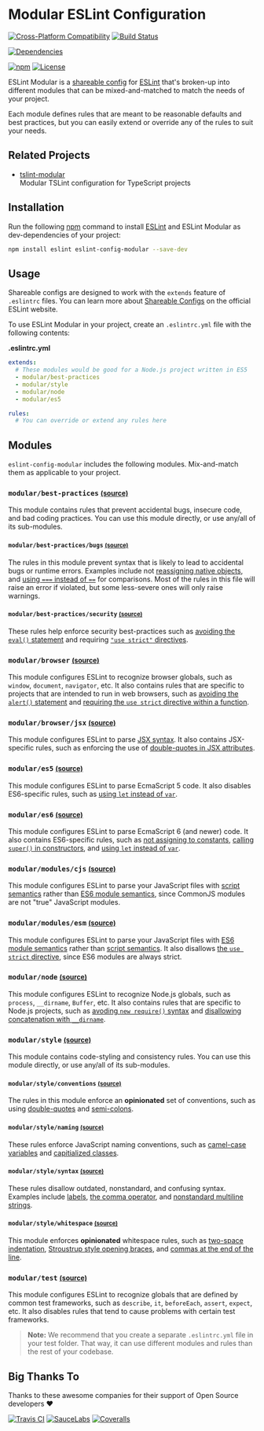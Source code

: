 Modular ESLint Configuration
=======================

[![Cross-Platform Compatibility](https://jsdevtools.org/img/badges/os-badges.svg)](https://travis-ci.com/JS-DevTools/eslint-config-modular)
[![Build Status](https://api.travis-ci.com/JS-DevTools/eslint-config-modular.svg?branch=master)](https://travis-ci.com/JS-DevTools/eslint-config-modular)

[![Dependencies](https://david-dm.org/JS-DevTools/eslint-config-modular/dev-status.svg)](https://david-dm.org/JS-DevTools/eslint-config-modular?type=dev)

[![npm](https://img.shields.io/npm/v/eslint-config-modular.svg?maxAge=43200)](https://www.npmjs.com/package/eslint-config-modular)
[![License](https://img.shields.io/npm/l/eslint-config-modular.svg?maxAge=2592000)](LICENSE)

ESLint Modular is a [shareable config](https://eslint.org/docs/developer-guide/shareable-configs) for [ESLint](https://eslint.org/) that's broken-up into different modules that can be mixed-and-matched to match the needs of your project.

Each module defines rules that are meant to be reasonable defaults and best practices, but you can easily extend or override any of the rules to suit your needs.



Related Projects
-----------------------
- [tslint-modular](https://jsdevtools.org/tslint-modular/)<br>
  Modular TSLint configuration for TypeScript projects



Installation
-----------------------
Run the following [npm](https://docs.npmjs.com/about-npm/) command to install [ESLint](https://eslint.org/) and ESLint Modular as dev-dependencies of your project:

```bash
npm install eslint eslint-config-modular --save-dev
```



Usage
-----------------------
Shareable configs are designed to work with the `extends` feature of `.eslintrc` files. You can learn more about
[Shareable Configs](https://eslint.org/docs/developer-guide/shareable-configs) on the official ESLint website.

To use ESLint Modular in your project, create an `.eslintrc.yml` file with the following contents:

**.eslintrc.yml**
```yaml
extends:
  # These modules would be good for a Node.js project written in ES5
  - modular/best-practices
  - modular/style
  - modular/node
  - modular/es5

rules:
  # You can override or extend any rules here
```

Modules
-----------------------
`eslint-config-modular` includes the following modules.  Mix-and-match them as applicable to your project.

### `modular/best-practices` <small>[(source)](./best-practices/index.js)</small>
This module contains rules that prevent accidental bugs, insecure code, and bad coding practices.  You can use this module directly, or use any/all of its sub-modules.

#### `modular/best-practices/bugs` <small>[(source)](./best-practices/bugs.js)</small>
The rules in this module prevent syntax that is likely to lead to accidental bugs or runtime errors.  Examples include not [reassigning native objects](https://eslint.org/docs/rules/no-native-reassign), and [using `===` instead of `==`](https://eslint.org/docs/rules/eqeqeq) for comparisons. Most of the rules in this file will raise an error if violated, but some less-severe ones will only raise warnings.

#### `modular/best-practices/security` <small>[(source)](./best-practices/security.js)</small>
These rules help enforce security best-practices such as [avoiding the `eval()` statement](https://eslint.org/docs/rules/no-eval) and requiring [`"use strict"` directives](https://eslint.org/docs/rules/strict).

### `modular/browser` <small>[(source)](./browser/index.js)</small>
This module configures ESLint to recognize browser globals, such as `window`, `document`, `navigator`, etc.  It also contains rules that are specific to projects that are intended to run in web browsers, such as [avoiding the `alert()` statement](https://eslint.org/docs/rules/no-alert) and [requiring the `use strict` directive within a function](http://www.ecma-international.org/ecma-262/6.0/#sec-directive-prologues-and-the-use-strict-directive).

### `modular/browser/jsx` <small>[(source)](./browser/jsx.js)</small>
This module configures ESLint to parse [JSX syntax](https://facebook.github.io/react/docs/jsx-in-depth.html). It also contains JSX-specific rules, such as enforcing the use of [double-quotes in JSX attributes](https://eslint.org/docs/rules/jsx-quotes).

### `modular/es5` <small>[(source)](./es5/index.js)</small>
This module configures ESLint to parse EcmaScript 5 code. It also disables ES6-specific rules, such as [using `let` instead of `var`](https://eslint.org/docs/rules/no-var).

### `modular/es6` <small>[(source)](./es6/index.js)</small>
This module configures ESLint to parse EcmaScript 6 (and newer) code. It also contains ES6-specific rules, such as [not assigning to constants](https://eslint.org/docs/rules/no-const-assign), [calling `super()` in constructors](https://eslint.org/docs/rules/no-this-before-super), and [using `let` instead of `var`](https://eslint.org/docs/rules/no-var).

### `modular/modules/cjs` <small>[(source)](./modules/cjs.js)</small>
This module configures ESLint to parse your JavaScript files with [script semantics](http://www.ecma-international.org/ecma-262/6.0/#sec-scripts-static-semantics-early-errors) rather than [ES6 module semantics](http://www.ecma-international.org/ecma-262/6.0/#sec-module-semantics), since CommonJS modules are not "true" JavaScript modules.

### `modular/modules/esm` <small>[(source)](./modules/esm.js)</small>
This module configures ESLint to parse your JavaScript files with [ES6 module semantics](http://www.ecma-international.org/ecma-262/6.0/#sec-module-semantics) rather than [script semantics](http://www.ecma-international.org/ecma-262/6.0/#sec-scripts-static-semantics-early-errors).  It also disallows [the `use strict` directive](http://www.ecma-international.org/ecma-262/6.0/#sec-directive-prologues-and-the-use-strict-directive), since ES6 modules are always strict.

### `modular/node` <small>[(source)](./node/index.js)</small>
This module configures ESLint to recognize Node.js globals, such as `process`, `__dirname`, `Buffer`, etc.  It also contains rules that are specific to Node.js projects, such as [avoding `new require()` syntax](https://eslint.org/docs/rules/no-new-require) and [disallowing concatenation with `__dirname`](https://eslint.org/docs/rules/no-path-concat).

### `modular/style` <small>[(source)](./style/index.js)</small>
This module contains code-styling and consistency rules.    You can use this module directly, or use any/all of its sub-modules.

#### `modular/style/conventions` <small>[(source)](./style/conventions.js)</small>
The rules in this module enforce an **opinionated** set of conventions, such as using [double-quotes](https://eslint.org/docs/rules/quotes) and [semi-colons](https://eslint.org/docs/rules/semi).

#### `modular/style/naming` <small>[(source)](./style/naming.js)</small>
These rules enforce JavaScript naming conventions, such as [camel-case variables](https://eslint.org/docs/rules/camelcase) and [capitialized classes](https://eslint.org/docs/rules/new-cap).

#### `modular/style/syntax` <small>[(source)](./style/syntax.js)</small>
These rules disallow outdated, nonstandard, and confusing syntax.  Examples include [labels](https://eslint.org/docs/rules/no-labels), [the comma operator](https://eslint.org/docs/rules/no-sequences), and [nonstandard multiline strings](https://eslint.org/docs/rules/no-multi-str).

#### `modular/style/whitespace` <small>[(source)](./style/whitespace.js)</small>
This module enforces **opinionated** whitespace rules, such as [two-space indentation](https://eslint.org/docs/rules/indent), [Stroustrup style opening braces](https://eslint.org/docs/rules/brace-style), and [commas at the end of the line](https://eslint.org/docs/rules/comma-style).

### `modular/test` <small>[(source)](./test/index.js)</small>
This module configures ESLint to recognize globals that are defined by common test frameworks, such as `describe`, `it`, `beforeEach`, `assert`, `expect`, etc.  It also disables rules that tend to cause problems with certain test frameworks.

> **Note:** We recommend that you create a separate `.eslintrc.yml` file in your test folder. That way, it can use different modules and rules than the rest of your codebase.


Big Thanks To
--------------------------
Thanks to these awesome companies for their support of Open Source developers ❤

[![Travis CI](https://jsdevtools.org/img/badges/travis-ci.svg)](https://travis-ci.com)
[![SauceLabs](https://jsdevtools.org/img/badges/sauce-labs.svg)](https://saucelabs.com)
[![Coveralls](https://jsdevtools.org/img/badges/coveralls.svg)](https://coveralls.io)

